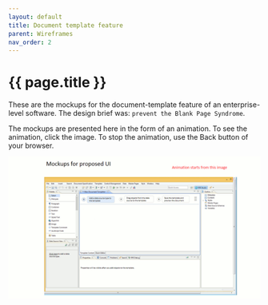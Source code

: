 ```yaml
---
layout: default
title: Document template feature
parent: Wireframes
nav_order: 2
---
```


# {{ page.title }}

These are the mockups for the document-template feature of an enterprise-level software. The design brief was: `prevent the Blank Page Syndrome`.

The mockups are presented here in the form of an animation. To see the animation, click the image. To stop the animation, use the Back button of your browser.

![animated GIF](./images/docTemplate.gif)
